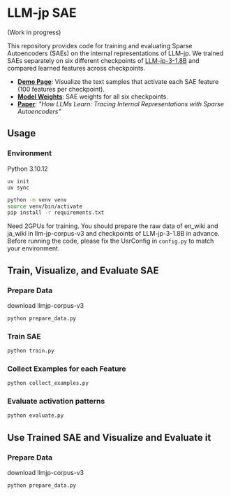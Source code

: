 # LLM-jp SAE
(Work in progress)

This repository provides code for training and evaluating Sparse Autoencoders (SAEs) on the internal representations of LLM-jp.
We trained SAEs separately on six different checkpoints of [LLM-jp-3-1.8B](https://huggingface.co/llm-jp/llm-jp-3-1.8b) and compared learned features across checkpoints.

- **[Demo Page](https://llm-jp.github.io/llm-jp-sae/)**: Visualize the text samples that activate each SAE feature (100 features per checkpoint).
- **[Model Weights](https://huggingface.co/collections/llm-jp/sparse-autoencoders-67cfcabeaff9c98bb3fdcfb6)**: SAE weights for all six checkpoints.
- **[Paper](https://arxiv.org/abs/2503.06394)**: *"How LLMs Learn: Tracing Internal Representations with Sparse Autoencoders"*


## Usage
### Environment
Python 3.10.12

```
uv init
uv sync
```



```bash
python -m venv venv
source venv/bin/activate
pip install -r requirements.txt
```

Need 2GPUs for training.
You should prepare the raw data of en_wiki and ja_wiki in llm-jp-corpus-v3 and checkpoints of LLM-jp-3-1.8B in advance.
Before running the code, please fix the UsrConfig in `config.py` to match your environment.


## Train, Visualize, and Evaluate SAE
### Prepare Data
download llmjp-corpus-v3
```bash
python prepare_data.py
```
### Train SAE
```bash
python train.py
```
### Collect Examples for each Feature
```bash
python collect_examples.py
```
### Evaluate activation patterns
```bash
python evaluate.py
```

## Use Trained SAE and Visualize and Evaluate it
### Prepare Data
download llmjp-corpus-v3
```bash
python prepare_data.py
```
